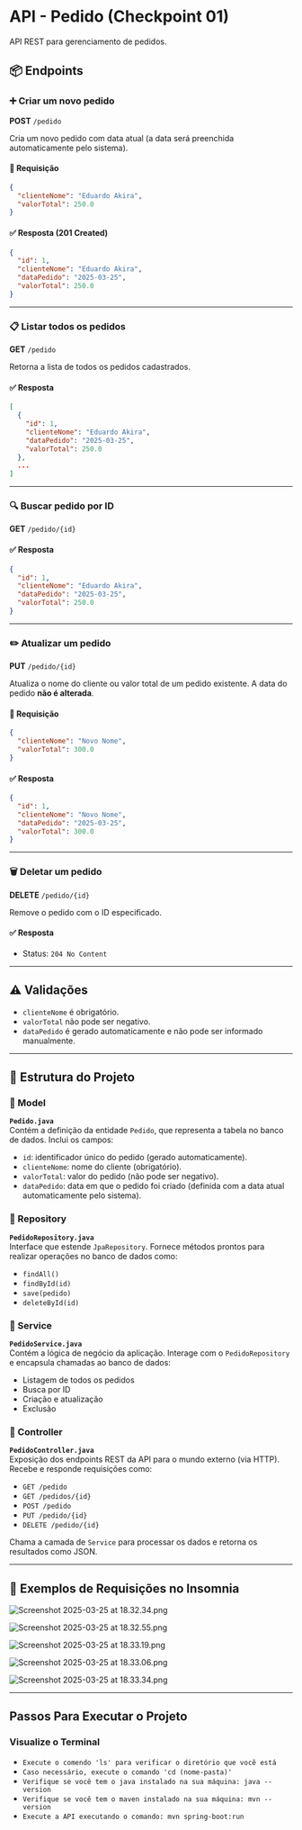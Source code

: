
# API - Pedido (Checkpoint 01)

API REST para gerenciamento de pedidos.

## 📦 Endpoints

### ➕ Criar um novo pedido

**POST** `/pedido`

Cria um novo pedido com data atual (a data será preenchida automaticamente pelo sistema).

#### 🔸 Requisição

```json
{
  "clienteNome": "Eduardo Akira",
  "valorTotal": 250.0
}
```

#### ✅ Resposta (201 Created)

```json
{
  "id": 1,
  "clienteNome": "Eduardo Akira",
  "dataPedido": "2025-03-25",
  "valorTotal": 250.0
}
```

---

### 📋 Listar todos os pedidos

**GET** `/pedido`

Retorna a lista de todos os pedidos cadastrados.

#### ✅ Resposta

```json
[
  {
    "id": 1,
    "clienteNome": "Eduardo Akira",
    "dataPedido": "2025-03-25",
    "valorTotal": 250.0
  },
  ...
]
```

---

### 🔍 Buscar pedido por ID

**GET** `/pedido/{id}`

#### ✅ Resposta

```json
{
  "id": 1,
  "clienteNome": "Eduardo Akira",
  "dataPedido": "2025-03-25",
  "valorTotal": 250.0
}
```

---

### ✏️ Atualizar um pedido

**PUT** `/pedido/{id}`

Atualiza o nome do cliente ou valor total de um pedido existente. A data do pedido **não é alterada**.

#### 🔸 Requisição

```json
{
  "clienteNome": "Novo Nome",
  "valorTotal": 300.0
}
```

#### ✅ Resposta

```json
{
  "id": 1,
  "clienteNome": "Novo Nome",
  "dataPedido": "2025-03-25",
  "valorTotal": 300.0
}
```

---

### 🗑️ Deletar um pedido

**DELETE** `/pedido/{id}`

Remove o pedido com o ID especificado.

#### ✅ Resposta

- Status: `204 No Content`

---

## ⚠️ Validações

- `clienteNome` é obrigatório.
- `valorTotal` não pode ser negativo.
- `dataPedido` é gerado automaticamente e não pode ser informado manualmente.


---

## 🧱 Estrutura do Projeto

### 📂 Model
**`Pedido.java`**  
Contém a definição da entidade `Pedido`, que representa a tabela no banco de dados. Inclui os campos:
- `id`: identificador único do pedido (gerado automaticamente).
- `clienteNome`: nome do cliente (obrigatório).
- `valorTotal`: valor do pedido (não pode ser negativo).
- `dataPedido`: data em que o pedido foi criado (definida com a data atual automaticamente pelo sistema).

### 📂 Repository
**`PedidoRepository.java`**  
Interface que estende `JpaRepository`. Fornece métodos prontos para realizar operações no banco de dados como:
- `findAll()`
- `findById(id)`
- `save(pedido)`
- `deleteById(id)`

### 📂 Service
**`PedidoService.java`**  
Contém a lógica de negócio da aplicação. Interage com o `PedidoRepository` e encapsula chamadas ao banco de dados:
- Listagem de todos os pedidos
- Busca por ID
- Criação e atualização
- Exclusão

### 📂 Controller
**`PedidoController.java`**  
Exposição dos endpoints REST da API para o mundo externo (via HTTP). Recebe e responde requisições como:
- `GET /pedido`
- `GET /pedidos/{id}`
- `POST /pedido`
- `PUT /pedido/{id}`
- `DELETE /pedido/{id}`

Chama a camada de `Service` para processar os dados e retorna os resultados como JSON.


---


## 📸 Exemplos de Requisições no Insomnia
![Screenshot 2025-03-25 at 18.32.34.png](./src/main/java/br/com/fiap/checkpoint01/assets/Criar%20um%20novo%20pedido.png)

![Screenshot 2025-03-25 at 18.32.55.png](./src/main/java/br/com/fiap/checkpoint01/assets/Buscar%20todos%20os%20pedidos.png)

![Screenshot 2025-03-25 at 18.33.19.png](./src/main/java/br/com/fiap/checkpoint01/assets/Buscar%20um%20pedido%20pelo%20ID.png)

![Screenshot 2025-03-25 at 18.33.06.png](./src/main/java/br/com/fiap/checkpoint01/assets/Atualizar%20um%20pedido.png)

![Screenshot 2025-03-25 at 18.33.34.png](./src/main/java/br/com/fiap/checkpoint01/assets/Deletar%20um%20pedido.png)


---


## Passos Para Executar o Projeto

### Visualize o Terminal

- `Execute o comendo 'ls' para verificar o diretório que você está` 
- `Caso necessário, execute o comando 'cd (nome-pasta)'` 
- `Verifique se você tem o java instalado na sua máquina: java --version`
- `Verifique se você tem o maven instalado na sua máquina: mvn --version`
- `Execute a API executando o comando: mvn spring-boot:run`